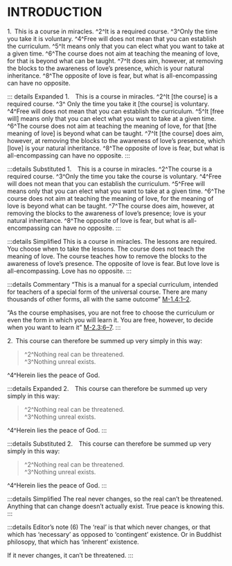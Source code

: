 # INTRODUCTION

<a name=t-in-1></a>1.&ensp;This is a course in miracles. ^2^It is a required course. ^3^Only the time you take it is voluntary. ^4^Free will does not mean that you can establish the curriculum. ^5^It means only that you can elect what you want to take at a given time. ^6^The course does not aim at teaching the meaning of love, for that is beyond what can be taught. ^7^It does aim, however, at removing the blocks to the awareness of love’s presence, which is your natural inheritance. ^8^The opposite of love is fear, but what is all-encompassing can have no opposite.

::: details Expanded
1.&emsp;This is a course in miracles. 
^2^It [the course] is a required course. 
^3^ Only the time you take it [the course] is voluntary. 
^4^Free will does not mean that you can establish the curriculum. 
^5^It [free will] means only that you can elect what you want to take at a given time. 
^6^The course does not aim at teaching the meaning of love, for that [the meaning of love] is beyond what can be taught. 
^7^It [the course] does aim, however, at removing the blocks to the awareness of love’s presence, which [love] is your natural inheritance. 
^8^The opposite of love is fear, but what is all-encompassing can have no opposite.
:::

:::details Substituted
1.&emsp;This is a course in miracles. ^2^The course is a required course. ^3^Only the time you take the course is voluntary. ^4^Free will does not mean that you can establish the curriculum. ^5^Free will means only that you can elect what you want to take at a given time. ^6^The course does not aim at teaching the meaning of love, for the meaning of love is beyond what can be taught. ^7^The course does aim, however, at removing the blocks to the awareness of love’s presence; love is your natural inheritance. ^8^The opposite of love is fear, but what is all-encompassing can have no opposite.
:::

:::details Simplified
This is a course in miracles. The lessons are required. You choose when to take the lessons. The course does not teach the meaning of love. The course teaches how to remove the blocks to the awareness of love’s presence. The opposite of love is fear. But love love is all-encompassing. Love has no opposite.
:::

:::details Commentary
“This is a manual for a special curriculum, intended for teachers of a special form of the universal course. There are many thousands of other forms, all with the same outcome” [M-1.4:1–2](/manual/1-who-are-gods-teachers#p4).

“As the course emphasises, you are not free to choose the curriculum or even the form in which you will learn it. You are free, however, to decide when you want to learn it” [M-2.3:6–7](/manual/2-who-are-their-pupils#p3).
:::

<a name=t-in-2></a>2.&ensp;This course can therefore be summed up very simply in this way:

>^2^Nothing real can be threatened.  
^3^Nothing unreal exists.

^4^Herein lies the peace of God.


:::details Expanded
2.&emsp;This course can therefore be summed up very simply in this way:

>^2^Nothing real can be threatened.  
^3^Nothing unreal exists.

^4^Herein lies the peace of God.
:::

:::details Substituted
2.&emsp;This course can therefore be summed up very simply in this way:

>^2^Nothing real can be threatened.  
^3^Nothing unreal exists.

^4^Herein lies the peace of God.
:::

:::details Simplified
The real never changes, so the real can’t be threatened. Anything that can change doesn’t actually exist. True peace is knowing this.
:::

:::details Editor’s note
(6) The ‘real’ is that which never changes, or that which has ‘necessary’ as opposed to ‘contingent’ existence. Or in Buddhist philosopy, that which has ‘inherent’ existence.

If it never changes, it can’t be threatened.
:::

